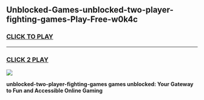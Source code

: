 
## Unblocked-Games-unblocked-two-player-fighting-games-Play-Free-w0k4c
<h3>
<a href="https://premium76.site?title=unblocked-two-player-fighting-games&ref=20A">CLICK TO PLAY</a></h3>
<hr>

<h3>
<a href="https://premium76.site?title=unblocked-two-player-fighting-games&ref=20A">CLICK 2 PLAY</a>
  
</h3>

<a href="https://premium76.site?title=unblocked-two-player-fighting-games&ref=20A"><img src="https://clearcache.store/games.png"></a>


**unblocked-two-player-fighting-games games unblocked: Your Gateway to Fun and Accessible Online Gaming**
